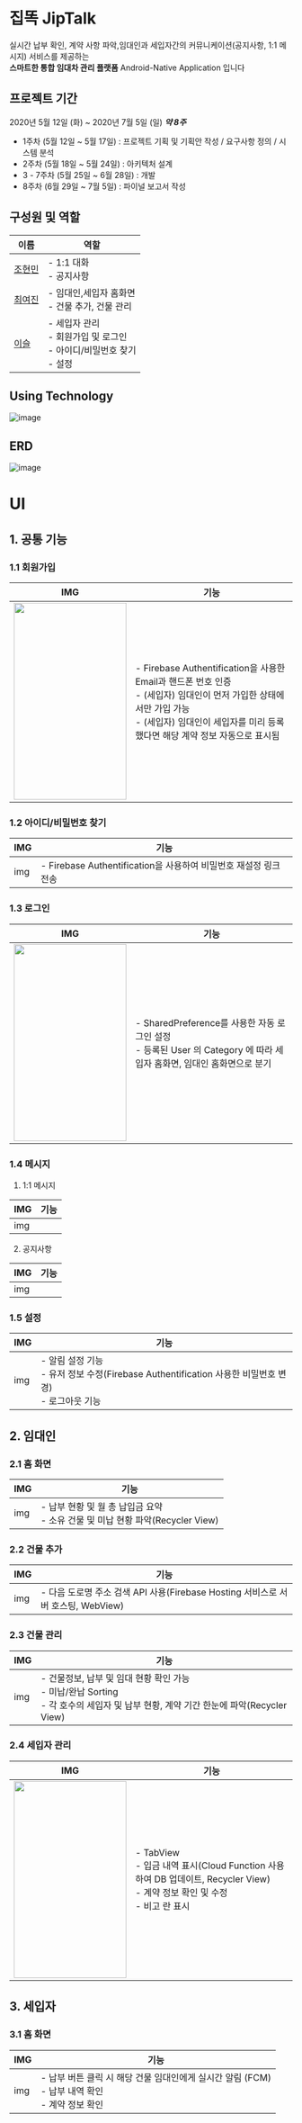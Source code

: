 # 집똑 JipTalk 
실시간 납부 확인, 계약 사항 파악,임대인과 세입자간의 커뮤니케이션(공지사항, 1:1 메시지) 서비스를 제공하는<br>
**스마트한 통합 임대차 관리 플랫폼** Android-Native Application 입니다

## 프로젝트 기간
2020년 5월 12일 (화)  ~ 2020년 7월 5일 (일) ***약 8주***

- 1주차 (5월 12일 ~ 5월 17일) : 프로젝트 기획 및 기획안 작성 / 요구사항 정의 / 시스템 분석
- 2주차 (5월 18일 ~ 5월 24일) : 아키텍처 설계
- 3 -  7주차 (5월 25일 ~ 6월 28일) : 개발
- 8주차 (6월 29일 ~ 7월 5일) : 파이널 보고서 작성

## 구성원 및 역할
|이름|역할|
|-----|-----|
|[조현민](https://github.com/JHM9191)|- 1:1 대화<br>- 공지사항|
|[최여진](https://github.com/yeojini)|- 임대인,세입자 홈화면<br>- 건물 추가, 건물 관리|
|[이슬](https://github.com/QuartzzBlue)|- 세입자 관리<br>- 회원가입 및 로그인 <br>- 아이디/비밀번호 찾기<br>- 설정|

## Using Technology 
![image](https://user-images.githubusercontent.com/58680458/86533100-9d20ba00-bf09-11ea-8199-4601c3727462.png)

## ERD
![image](https://user-images.githubusercontent.com/58680458/86531210-4364c380-befa-11ea-9aa4-21f377ffd9ef.png)

# UI

## 1. 공통 기능

### 1.1 회원가입

|IMG|기능|
|-----|-----|
|<img src="https://user-images.githubusercontent.com/31427119/87227360-66e5ad80-c3d5-11ea-9a62-bc96b5e97b83.gif" height="350" width="200" >|- Firebase Authentification을 사용한 Email과 핸드폰 번호 인증 <br>- (세입자) 임대인이 먼저 가입한 상태에서만 가입 가능 <br>- (세입자) 임대인이 세입자를 미리 등록했다면 해당 계약 정보 자동으로 표시됨 |


### 1.2 아이디/비밀번호 찾기

|IMG|기능|
|-----|-----|
|img|- Firebase Authentification을 사용하여 비밀번호 재설정 링크 전송|

### 1.3 로그인

|IMG|기능|
|-----|-----|
|<img src="https://user-images.githubusercontent.com/31427119/87041133-bccb2180-c22c-11ea-8e54-f5ca73121ce4.gif" height="350" width="200" >|- SharedPreference를 사용한 자동 로그인 설정<br>- 등록된 User 의 Category 에 따라 세입자 홈화면,  임대인 홈화면으로 분기|

### 1.4 메시지

1. 1:1 메시지

|IMG|기능|
|-----|-----|
|img||

2. 공지사항

|IMG|기능|
|-----|-----|
|img||

### 1.5 설정

|IMG|기능|
|-----|-----|
|img|- 알림 설정 기능<br>- 유저 정보 수정(Firebase Authentification 사용한 비밀번호 변경)<br>- 로그아웃 기능|

## 2. 임대인

### 2.1 홈 화면

|IMG|기능|
|-----|-----|
|img|- 납부 현황 및 월 총 납입금 요약<br>- 소유 건물 및 미납 현황 파악(Recycler View)|

### 2.2 건물 추가

|IMG|기능|
|-----|-----|
|img|- 다음 도로명 주소 검색 API 사용(Firebase Hosting 서비스로 서버 호스팅, WebView)|

### 2.3 건물 관리

|IMG|기능|
|-----|-----|
|img|- 건물정보, 납부 및 임대 현황 확인 가능<br>- 미납/완납 Sorting<br>- 각 호수의 세입자 및 납부 현황, 계약 기간 한눈에 파악(Recycler View)|

### 2.4 세입자 관리

|IMG|기능|
|-----|-----|
|<img src="https://user-images.githubusercontent.com/31427119/87228417-145bbf80-c3dc-11ea-88b9-047d13f05873.gif" height="350" width="200" >|- TabView<br> - 입금 내역 표시(Cloud Function 사용하여 DB 업데이트, Recycler View)<br>- 계약 정보 확인 및 수정<br>- 비고 란 표시|

## 3. 세입자
### 3.1 홈 화면

|IMG|기능|
|-----|-----|
|img|- 납부 버튼 클릭 시 해당 건물 임대인에게 실시간 알림 (FCM)<br>- 납부 내역 확인<br>- 계약 정보 확인|
